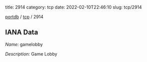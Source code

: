 title: 2914
category: tcp
date: 2022-02-10T22:46:10
slug: tcp/2914

[portdb](/) / [tcp](/category/tcp.html) / 2914


## IANA Data

_Name:_ gamelobby

_Description:_ Game Lobby

